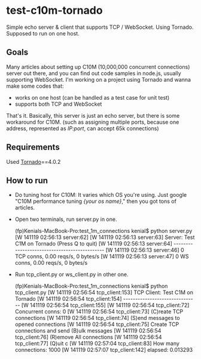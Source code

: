 test-c10m-tornado
=================
Simple echo server &amp; client that supports TCP / WebSocket. Using Tornado. Supposed to run on one host.


Goals
-----
Many articles about setting up C10M (10,000,000 concurrent connections) server out there, and you can find out code samples in node.js, usually supporting WebSocket. I'm working on a project using Tornado and wanna make some codes that:

 - works on one host (can be handled as a test case for unit test)
 - supports both TCP and WebSocket

That's it. Basically, this server is just an echo server, but there is some workaround for C10M. (such as assigning multiple ports, because one address, represented as *IP:port*, can accept 65k connections)

Requirements
------------
Used [Tornado](http://www.tornadoweb.org)==4.0.2

How to run
----------

- Do tuning host for C10M: It varies which OS you're using. Just google "C10M performance tuning *{your os name}*," then you got tons of articles.

- Open two terminals, run server.py in one.

	(fp)Kenials-MacBook-Pro:test_1m_connections kenial$ python server.py
	[W 141119 02:56:13 server:62]
	[W 141119 02:56:13 server:63] Server: Test C1M on Tornado (Press Q to quit)
	[W 141119 02:56:13 server:64] ---------------------------------------------
	[W 141119 02:56:13 server:46] 0 TCP conns, 0.00 reqs/s, 0 bytes/s
	[W 141119 02:56:13 server:47] 0 WS conns, 0.00 reqs/s, 0 bytes/s

- Run tcp_client.py or ws_client.py in other one.

	(fp)Kenials-MacBook-Pro:test_1m_connections kenial$ python tcp_client.py
	[W 141119 02:56:54 tcp_client:153] TCP Client: Test C1M on Tornado
	[W 141119 02:56:54 tcp_client:154] -------------------------------
	[W 141119 02:56:54 tcp_client:155]
	[W 141119 02:56:54 tcp_client:72] Concurrent conns: 0
	[W 141119 02:56:54 tcp_client:73] (C)reate TCP connections
	[W 141119 02:56:54 tcp_client:74] (S)end messages to opened connections
	[W 141119 02:56:54 tcp_client:75] Create TCP connections and send (B)ulk messages
	[W 141119 02:56:54 tcp_client:76] (R)emove All connections
	[W 141119 02:56:54 tcp_client:77] (Q)uit
	c
	[W 141119 02:57:04 tcp_client:83] How many connections:
	1000
	[W 141119 02:57:07 tcp_client:142] elapsed: 0.013293

